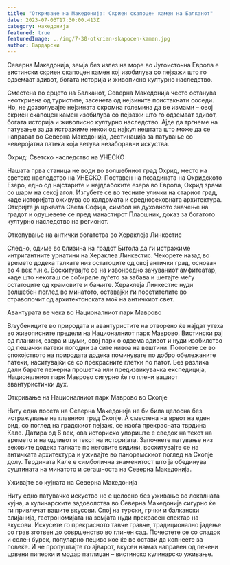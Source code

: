 ```yaml
---
title: "Откривање на Македонија: Скриен скапоцен камен на Балканот"
date: 2023-07-03T17:30:00.413Z
category: македонија
featured: true
featuredImage: ../img/7-30-otkrien-skapocen-kamen.jpg
author: Вардарски
---
```

<!--StartFragment-->

Северна Македонија, земја без излез на море во Југоисточна Европа е вистински скриен скапоцен камен кој изобилува со пејзажи што го одземаат здивот, богата историја и живописно културно наследство.

Сместена во срцето на Балканот, Северна Македонија често останува неоткриена од туристите, засенета од нејзините поистакнати соседи. Но, не дозволувајте нејзината скромна големина да ве измами – овој скриен скапоцен камен изобилува со пејзажи што го одземаат здивот, богата историја и живописно културно наследство. Ајде да тргнеме на патување за да истражиме некои од најкул нештата што може да се направат во Северна Македонија, дестинација за патување со неверојатна патека која ветува незаборавни искуства.

Охрид: Светско наследство на УНЕСКО

Нашата прва станица не води во волшебниот град Охрид, место на светско наследство на УНЕСКО. Поставен на позадината на Охридското Езеро, едно од најстарите и најдлабоките езера во Европа, Охрид зрачи со шарм на секој агол. Изгубете се во тесните улички на стариот град, каде историјата оживува со калдрмата и средновековната архитектура. Откријте ја црквата Света Софија, симбол на духовното значење на градот и одушевете се пред манастирот Плаошник, доказ за богатото културно наследство на регионот.

Откопување на антички богатства во Хераклеја Линкестис

Следно, одиме во близина на градот Битола да ги истражиме интригантните урнатини на Хераклеа Линкестис. Чекорете назад во времето додека талкате низ остатоците од овој антички град, основан во 4 век п.н.е. Восхитувајте се на извонредно зачуваниот амфитеатар, каде што некогаш се собирале луѓето за забава и шетајте меѓу остатоците од храмовите и бањите. Хераклеја Линкестис нуди волшебен поглед во минатото, оставајќи ги посетителите во стравопочит од архитектонската моќ на античкиот свет.

Авантурата ве чека во Националниот парк Маврово

Вљубениците во природата и авантуристите на отворено ќе најдат утеха во живописните предели на Националниот парк Маврово. Вистински рај од планини, езера и шуми, овој парк о одзема здивот и нуди изобилство од пешачки патеки погодни за сите нивоа на вештини. Потопете се во спокојството на природата додека поминувате по добро обележаните патеки, наситувајќи се со прекрасните глетки по патот. Без разлика дали барате лежерна прошетка или предизвикувачка експедиција, Националниот парк Маврово сигурно ќе го плени вашиот авантуристички дух.

Откривање на Националниот парк Маврово во Скопје

Ниту една посета на Северна Македонија не би била целосна без истражување на главниот град Скопје. А сместена на врвот на еден рид, со поглед на градскиот пејзаж, се наоѓа прекрасната тврдина Кале. Датира од 6 век, ова историско упориште е сведок на текот на времето и на одливот и текот на историјата. Започнете патување низ вековите додека талкате по неговите ѕидини, восхитувајте се на античката архитектура и уживајте во панорамскиот поглед на Скопје долу. Тврдината Кале е симболична знаменитост што ја обединува суштината на минатото и сегашноста на Северна Македонија.

Уживајте во кујната на Северна Македонија

Ниту едно патувачко искуство не е целосно без уживање во локалната кујна, а кулинарските задоволства во Северна Македонија сигурно ќе ги привлечат вашите вкусови. Спој на турски, грчки и балкански влијанија, гастрономијата на земјата нуди прекрасен спектар на вкусови. Искусете го прекрасното тавче гравче, традиционално јадење со грав зготвен до совршенство во глинен сад. Почестете се со сладок и солен бурек, популарно пециво кое ќе ве остави да копнеете за повеќе. И не пропуштајте го ајварот, вкусен намаз направен од печени црвени пиперки и модар патлиџан – вистинско кулинарско уживање.

<!--EndFragment-->